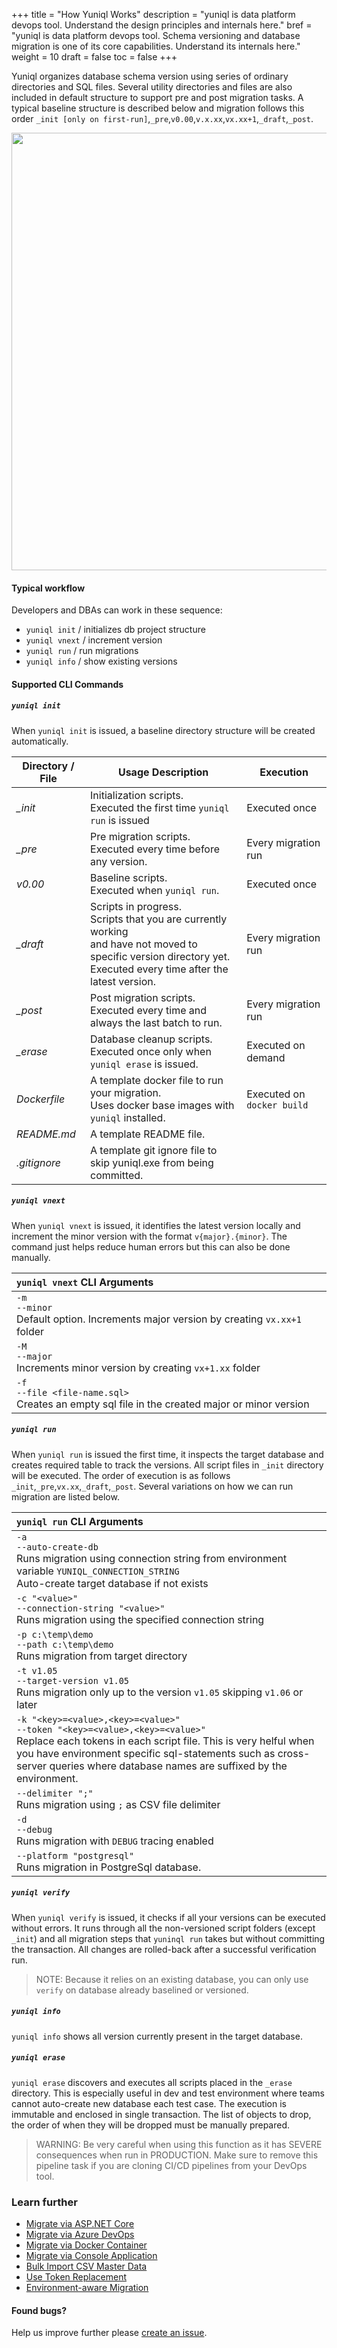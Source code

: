 +++
title = "How Yuniql Works"
description = "yuniql is data platform devops tool. Understand the design principles and internals here."
bref = "yuniql is data platform devops tool. Schema versioning and database migration is one of its core capabilities. Understand its internals here."
weight = 10
draft = false
toc = false
+++

Yuniql organizes database schema version using series of ordinary directories and SQL files. Several utility directories and files are also included in default structure to support pre and post migration tasks. A typical baseline structure is described below and migration follows this order `_init [only on first-run]`,`_pre`,`v0.00`,`v.x.xx`,`vx.xx+1`,`_draft`,`_post`.

<img src="https://github.com/rdagumampan/yuniql/raw/master/assets/wiki-how-it-works-dir.png" width=700>

#### Typical workflow
Developers and DBAs can work in these sequence:
- `yuniql init` / initializes db project structure
- `yuniql vnext` / increment version
- `yuniql run` / run migrations
- `yuniql info` / show existing versions

#### Supported CLI Commands
##### `yuniql init`
When `yuniql init` is issued, a baseline directory structure will be created automatically.

| Directory / File | Usage Description | Execution |
| --- | --- | --- |
| *_init* | Initialization scripts. <br>Executed the first time `yuniql run` is issued|Executed once |
| *_pre* | Pre migration scripts. <br>Executed every time before any version. | Every migration run |
| *v0.00* | Baseline scripts. <br>Executed when `yuniql run`. | Executed once |
| *_draft* | Scripts in progress. <br>Scripts that you are currently working <br>and have not moved to specific version directory yet. <br>Executed every time after the latest version. | Every migration run |
| *_post* | Post migration scripts. <br>Executed every time and always the last batch to run. | Every migration run |
| *_erase* | Database cleanup scripts. <br>Executed once only when `yuniql erase` is issued. | Executed on demand |
| *Dockerfile* | A template docker file to run your migration. <br>Uses docker base images with `yuniql` installed.| Executed on `docker build` |
| *README.md* | A template README file.| |
| *.gitignore* | A template git ignore file to skip yuniql.exe from being committed.| |

##### `yuniql vnext`
When `yuniql vnext` is issued, it identifies the latest version locally and increment the minor version with the format `v{major}.{minor}`. The command just helps reduce human errors but this can also be done manually.

| `yuniql vnext` CLI Arguments |
| :--- |
|`-m`<br>`--minor`<br>Default option. Increments major version by creating `vx.xx+1` folder|
|`-M`<br>`--major`<br>Increments minor version by creating `vx+1.xx` folder|
|`-f`<br>`--file <file-name.sql>`<br>Creates an empty sql file in the created major or minor version|

##### `yuniql run`
When `yuniql run` is issued the first time, it inspects the target database and creates required table to track the versions. All script files in `_init` directory will be executed. The order of execution is as follows `_init`,`_pre`,`vx.xx`,`_draft`,`_post`. Several variations on how we can run migration are listed below.

| `yuniql run` CLI Arguments |
| :--- |
| `-a`<br>`--auto-create-db`<br>Runs migration using connection string from environment variable `YUNIQL_CONNECTION_STRING`<br>Auto-create target database if not exists|
| `-c "<value>"`<br>`--connection-string "<value>"`<br>Runs migration using the specified connection string|
| `-p c:\temp\demo`<br>`--path c:\temp\demo`<br>Runs migration from target directory |
| `-t v1.05`<br>`--target-version v1.05`<br>Runs migration only up to the version `v1.05` skipping `v1.06` or later|
| `-k "<key>=<value>,<key>=<value>"`<br>`--token "<key>=<value>,<key>=<value>"`<br>Replace each tokens in each script file. This is very helful when you have environment specific sql-statements such as cross-server queries where database names are suffixed by the environment.|
| `--delimiter ";"`<br>Runs migration using `;` as CSV file delimiter |
| `-d`<br>`--debug`<br>Runs migration with `DEBUG` tracing enabled|
| `--platform "postgresql"`<br>Runs migration in PostgreSql database.|

##### `yuniql verify`

When `yuniql verify` is issued, it checks if all your versions can be executed without errors. It runs through all the non-versioned script folders (except `_init`) and all migration steps that `yuninql run` takes but without committing the transaction. All changes are rolled-back after a successful verification run.

>NOTE: Because it relies on an existing database, you can only use `verify` on database already baselined or versioned.

##### `yuniql info`

`yuniql info` shows all version currently present in the target database.

##### `yuniql erase`

`yuniql erase` discovers and executes all scripts placed in the `_erase` directory. This is especially useful in dev and test environment where teams cannot auto-create new database each test case. The execution is immutable and enclosed in single transaction. The list of objects to drop, the order of when they will be dropped must be manually prepared. 

>WARNING: Be very careful when using this function as it has SEVERE consequences when run in PRODUCTION. Make sure to remove this pipeline task if you are cloning CI/CD pipelines from your DevOps tool.

### Learn further

* [Migrate via ASP.NET Core](https://yuniql.io/docs/migrate-via-aspnetcore-application/)
* [Migrate via Azure DevOps](https://yuniql.io/docs/migrate-via-azure-devops-pipelines/)
* [Migrate via Docker Container](https://yuniql.io/docs/migrate-via-docker-container/)
* [Migrate via Console Application](https://yuniql.io/docs/migrate-via-netcore-console-application/)
* [Bulk Import CSV Master Data](https://yuniql.io/docs/bulk-import-csv-master-data/)
* [Use Token Replacement](https://yuniql.io/docs/token-replacement/)
* [Environment-aware Migration](https://yuniql.io/docs/environment-aware-scripts/)

#### Found bugs?

Help us improve further please [create an issue](https://github.com/rdagumampan/yuniql/issues/new).

